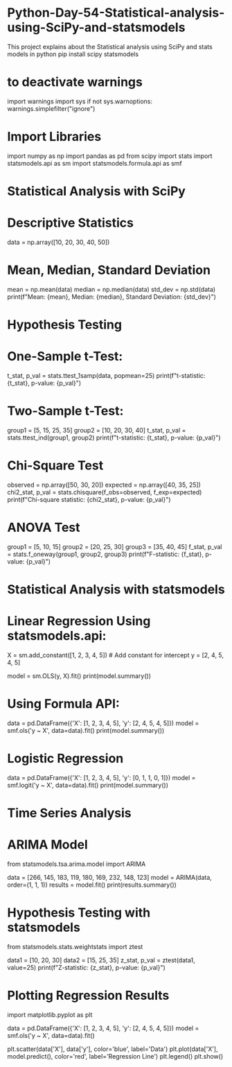 # Python-Day-54-Statistical-analysis-using-SciPy-and-statsmodels
This project explains about the Statistical analysis using SciPy and stats models in python
pip install scipy statsmodels
# to deactivate warnings
import warnings
import sys
if not sys.warnoptions:
    warnings.simplefilter("ignore")
# Import Libraries
import numpy as np
import pandas as pd
from scipy import stats
import statsmodels.api as sm
import statsmodels.formula.api as smf

# Statistical Analysis with SciPy
# Descriptive Statistics

data = np.array([10, 20, 30, 40, 50])
# Mean, Median, Standard Deviation
mean = np.mean(data)
median = np.median(data)
std_dev = np.std(data)
print(f"Mean: {mean}, Median: {median}, Standard Deviation: {std_dev}")

# Hypothesis Testing
# One-Sample t-Test:
t_stat, p_val = stats.ttest_1samp(data, popmean=25)
print(f"t-statistic: {t_stat}, p-value: {p_val}")

# Two-Sample t-Test:
group1 = [5, 15, 25, 35]
group2 = [10, 20, 30, 40]
t_stat, p_val = stats.ttest_ind(group1, group2)
print(f"t-statistic: {t_stat}, p-value: {p_val}")

# Chi-Square Test
observed = np.array([50, 30, 20])
expected = np.array([40, 35, 25])
chi2_stat, p_val = stats.chisquare(f_obs=observed, f_exp=expected)
print(f"Chi-square statistic: {chi2_stat}, p-value: {p_val}")

# ANOVA Test
group1 = [5, 10, 15]
group2 = [20, 25, 30]
group3 = [35, 40, 45]
f_stat, p_val = stats.f_oneway(group1, group2, group3)
print(f"F-statistic: {f_stat}, p-value: {p_val}")

# Statistical Analysis with statsmodels
# Linear Regression Using statsmodels.api:
X = sm.add_constant([1, 2, 3, 4, 5])  # Add constant for intercept
y = [2, 4, 5, 4, 5]

model = sm.OLS(y, X).fit()
print(model.summary())

# Using Formula API:
data = pd.DataFrame({'X': [1, 2, 3, 4, 5], 'y': [2, 4, 5, 4, 5]})
model = smf.ols('y ~ X', data=data).fit()
print(model.summary())

# Logistic Regression

data = pd.DataFrame({'X': [1, 2, 3, 4, 5], 'y': [0, 1, 1, 0, 1]})
model = smf.logit('y ~ X', data=data).fit()
print(model.summary())

# Time Series Analysis
# ARIMA Model
from statsmodels.tsa.arima.model import ARIMA

data = [266, 145, 183, 119, 180, 169, 232, 148, 123]
model = ARIMA(data, order=(1, 1, 1))
results = model.fit()
print(results.summary())

# Hypothesis Testing with statsmodels

from statsmodels.stats.weightstats import ztest

data1 = [10, 20, 30]
data2 = [15, 25, 35]
z_stat, p_val = ztest(data1, value=25)
print(f"Z-statistic: {z_stat}, p-value: {p_val}")

# Plotting Regression Results

import matplotlib.pyplot as plt

data = pd.DataFrame({'X': [1, 2, 3, 4, 5], 'y': [2, 4, 5, 4, 5]})
model = smf.ols('y ~ X', data=data).fit()

plt.scatter(data['X'], data['y'], color='blue', label='Data')
plt.plot(data['X'], model.predict(), color='red', label='Regression Line')
plt.legend()
plt.show()

